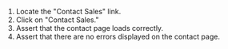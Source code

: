 1. Locate the "Contact Sales" link.
2. Click on "Contact Sales."
3. Assert that the contact page loads correctly.
4. Assert that there are no errors displayed on the contact page.